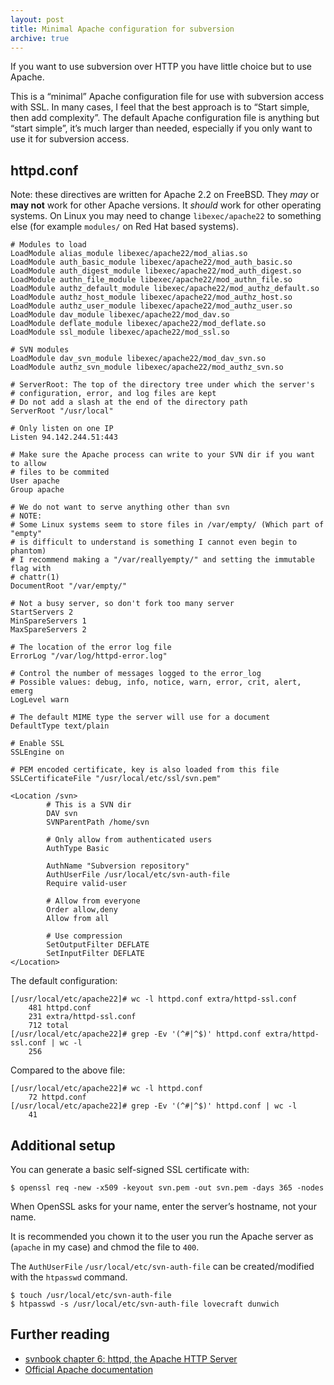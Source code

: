 ```yaml
---
layout: post
title: Minimal Apache configuration for subversion
archive: true
---
```


If you want to use subversion over HTTP you have little choice but to use
Apache.

This is a “minimal” Apache configuration file for use with subversion access
with SSL. In many cases, I feel that the best approach is to “Start simple, then
add complexity”. The default Apache configuration file is anything but “start
simple”, it’s much larger than needed, especially if you only want to use it for
subversion access.

httpd.conf
----------

Note: these directives are written for Apache 2.2 on FreeBSD. They *may* or
**may not** work for other Apache versions. It *should* work for other operating
systems. On Linux you may need to change `libexec/apache22` to something else
(for example `modules/` on Red Hat based systems).

	# Modules to load
	LoadModule alias_module libexec/apache22/mod_alias.so
	LoadModule auth_basic_module libexec/apache22/mod_auth_basic.so
	LoadModule auth_digest_module libexec/apache22/mod_auth_digest.so
	LoadModule authn_file_module libexec/apache22/mod_authn_file.so
	LoadModule authz_default_module libexec/apache22/mod_authz_default.so
	LoadModule authz_host_module libexec/apache22/mod_authz_host.so
	LoadModule authz_user_module libexec/apache22/mod_authz_user.so
	LoadModule dav_module libexec/apache22/mod_dav.so
	LoadModule deflate_module libexec/apache22/mod_deflate.so
	LoadModule ssl_module libexec/apache22/mod_ssl.so

	# SVN modules
	LoadModule dav_svn_module libexec/apache22/mod_dav_svn.so
	LoadModule authz_svn_module libexec/apache22/mod_authz_svn.so

	# ServerRoot: The top of the directory tree under which the server's
	# configuration, error, and log files are kept
	# Do not add a slash at the end of the directory path
	ServerRoot "/usr/local"

	# Only listen on one IP
	Listen 94.142.244.51:443

	# Make sure the Apache process can write to your SVN dir if you want to allow
	# files to be commited
	User apache
	Group apache

	# We do not want to serve anything other than svn
	# NOTE:
	# Some Linux systems seem to store files in /var/empty/ (Which part of "empty"
	# is difficult to understand is something I cannot even begin to phantom)
	# I recommend making a "/var/reallyempty/" and setting the immutable flag with
	# chattr(1)
	DocumentRoot "/var/empty/"

	# Not a busy server, so don't fork too many server
	StartServers 2
	MinSpareServers 1
	MaxSpareServers 2

	# The location of the error log file
	ErrorLog "/var/log/httpd-error.log"

	# Control the number of messages logged to the error_log
	# Possible values: debug, info, notice, warn, error, crit, alert, emerg
	LogLevel warn

	# The default MIME type the server will use for a document
	DefaultType text/plain

	# Enable SSL
	SSLEngine on

	# PEM encoded certificate, key is also loaded from this file
	SSLCertificateFile "/usr/local/etc/ssl/svn.pem"

	<Location /svn>
			# This is a SVN dir
			DAV svn
			SVNParentPath /home/svn

			# Only allow from authenticated users
			AuthType Basic

			AuthName "Subversion repository"
			AuthUserFile /usr/local/etc/svn-auth-file
			Require valid-user

			# Allow from everyone
			Order allow,deny
			Allow from all

			# Use compression
			SetOutputFilter DEFLATE
			SetInputFilter DEFLATE
	</Location>

The default configuration:

	[/usr/local/etc/apache22]# wc -l httpd.conf extra/httpd-ssl.conf
		481 httpd.conf
		231 extra/httpd-ssl.conf
		712 total
	[/usr/local/etc/apache22]# grep -Ev '(^#|^$)' httpd.conf extra/httpd-ssl.conf | wc -l
		256

Compared to the above file:

	[/usr/local/etc/apache22]# wc -l httpd.conf
		72 httpd.conf
	[/usr/local/etc/apache22]# grep -Ev '(^#|^$)' httpd.conf | wc -l
		41

Additional setup
----------------

You can generate a basic self-signed SSL certificate with:

	$ openssl req -new -x509 -keyout svn.pem -out svn.pem -days 365 -nodes

When OpenSSL asks for your name, enter the server’s hostname, not your name.

It is recommended you chown it to the user you run the Apache server as
(`apache` in my case) and chmod the file to `400`.

The `AuthUserFile` `/usr/local/etc/svn-auth-file` can be created/modified with the `htpasswd` command.

	$ touch /usr/local/etc/svn-auth-file
	$ htpasswd -s /usr/local/etc/svn-auth-file lovecraft dunwich

Further reading
---------------

- [svnbook chapter 6: httpd, the Apache HTTP Server](http://svnbook.red-bean.com/nightly/en/svn.serverconfig.httpd.html)
- [Official Apache documentation](http://httpd.apache.org/docs/2.2/)
